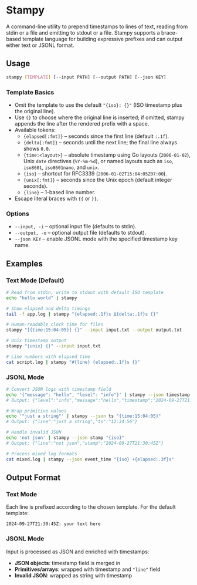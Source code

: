 # Stampy

A command-line utility to prepend timestamps to lines of text, reading from stdin or a file and emitting to stdout or a file. Stampy supports a brace-based template language for building expressive prefixes and can output either text or JSONL format.

## Usage

```bash
stampy [TEMPLATE] [--input PATH] [--output PATH] [--json KEY]
```

### Template Basics

- Omit the template to use the default `"{iso}: {}"` (ISO timestamp plus the original line).
- Use `{}` to choose where the original line is inserted; if omitted, stampy appends the line after the rendered prefix with a space.
- Available tokens:
  - `{elapsed[:fmt]}` – seconds since the first line (default `:.1f`).
  - `{delta[:fmt]}` – seconds until the next line; the final line always shows `0.0`.
  - `{time:<layout>}` – absolute timestamp using Go layouts (`2006-01-02`), Unix `date` directives (`%Y-%m-%d`), or named layouts such as `iso`, `iso8601`, `iso8601nano`, and `unix`.
  - `{iso}` – shortcut for RFC3339 (`2006-01-02T15:04:05Z07:00`).
  - `{unix[:fmt]}` – seconds since the Unix epoch (default integer seconds).
  - `{line}` – 1-based line number.
- Escape literal braces with `{{` or `}}`.

### Options

- `--input, -i` – optional input file (defaults to stdin).
- `--output, -o` – optional output file (defaults to stdout).
- `--json KEY` – enable JSONL mode with the specified timestamp key name.

## Examples

### Text Mode (Default)

```bash
# Read from stdin, write to stdout with default ISO template
echo "hello world" | stampy

# Show elapsed and delta timings
tail -f app.log | stampy "{elapsed:.1f}s Δ{delta:.1f}s {}"

# Human-readable clock time for files
stampy "[{time:15:04:05}] {}" --input input.txt --output output.txt

# Unix timestamp output
stampy "{unix} {}" --input input.txt

# Line numbers with elapsed time
cat script.log | stampy "#{line} {elapsed:.1f}s {}"
```

### JSONL Mode

```bash
# Convert JSON logs with timestamp field
echo '{"message": "hello", "level": "info"}' | stampy --json timestamp "{iso}"
# Output: {"level":"info","message":"hello","timestamp":"2024-09-27T21:30:45Z"}

# Wrap primitive values
echo '"just a string"' | stampy --json ts "{time:15:04:05}"
# Output: {"line":"just a string","ts":"12:34:56"}

# Handle invalid JSON
echo 'not json' | stampy --json stamp "{iso}"
# Output: {"line":"not json","stamp":"2024-09-27T21:30:45Z"}

# Process mixed log formats
cat mixed.log | stampy --json event_time "{iso} +{elapsed:.3f}s"
```

## Output Format

### Text Mode
Each line is prefixed according to the chosen template. For the default template:

```
2024-09-27T21:30:45Z: your text here
```

### JSONL Mode
Input is processed as JSON and enriched with timestamps:
- **JSON objects**: timestamp field is merged in
- **Primitives/arrays**: wrapped with timestamp and `"line"` field
- **Invalid JSON**: wrapped as string with timestamp
